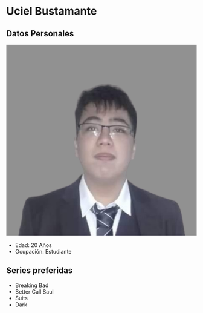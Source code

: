 # Uciel Bustamante

## Datos Personales

![Este soy yo](./img/Yo.jpg)

- Edad: 20 Años
- Ocupación: Estudiante

## Series preferidas

- Breaking Bad
- Better Call Saul
- Suits
- Dark